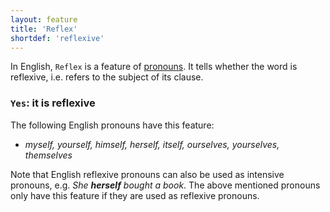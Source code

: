 ```yaml
---
layout: feature
title: 'Reflex'
shortdef: 'reflexive'
---
```


In English,  `Reflex` is a feature of [pronouns](en-pos/PRON).  It tells whether the word is reflexive, i.e. refers to the subject of its clause.

### `Yes`: it is reflexive

The following English pronouns have this feature:

* _myself, yourself, himself, herself, itself, ourselves, yourselves, themselves_

Note that English reflexive pronouns can also be used as intensive pronouns, e.g. _She <b>herself</b> bought a book_. The above mentioned pronouns only have this feature if they are used as reflexive pronouns.
<!-- Interlanguage links updated Út zář 29 20:31:38 CEST 2020 -->
